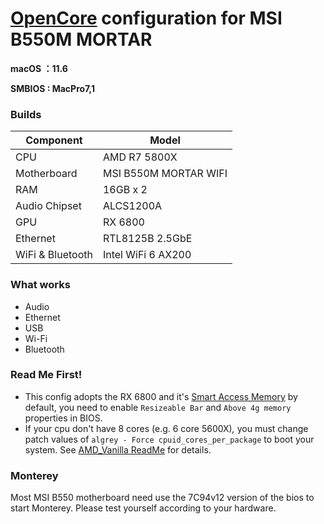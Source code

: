 # [OpenCore](https://github.com/acidanthera/OpenCorePkg) configuration for MSI B550M MORTAR

**macOS ：11.6**

**SMBIOS : MacPro7,1**

### Builds

| **Component** | **Model**                  |
| ------------------- |----------------------------|
| CPU                 | AMD R7 5800X               |
| Motherboard         | MSI B550M MORTAR WIFI |
| RAM                 | 16GB x 2          |
| Audio Chipset       | ALCS1200A                  |
| GPU                 | RX 6800                    |
| Ethernet            | RTL8125B 2.5GbE            |
| WiFi & Bluetooth    | Intel WiFi 6 AX200         |

### What works

- Audio
- Ethernet
- USB
- Wi-Fi
- Bluetooth

### Read Me First!

- This config adopts the RX 6800 and it's [Smart Access Memory](https://www.amd.com/en/technologies/smart-access-memory)
  by default, you need to enable `Resizeable Bar` and `Above 4g memory` properties in BIOS.
- If your cpu don't have 8 cores (e.g. 6 core 5600X)_,_ you must change patch values
  of `algrey - Force cpuid_cores_per_package` to boot your system.
  See [AMD_Vanilla ReadMe](https://github.com/AMD-OSX/AMD_Vanilla#read-me-first) for details.

### Monterey

Most MSI B550 motherboard need use the 7C94v12 version of the bios to start Monterey. Please test yourself according to
your hardware.

